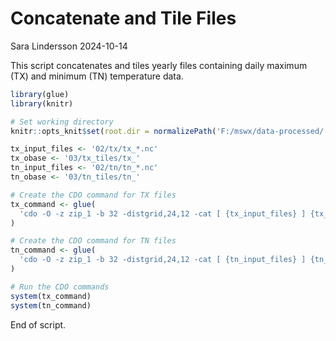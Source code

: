 Concatenate and Tile Files
================
Sara Lindersson
2024-10-14

This script concatenates and tiles yearly files containing daily maximum
(TX) and minimum (TN) temperature data.

``` r
library(glue)
library(knitr)
```

``` r
# Set working directory
knitr::opts_knit$set(root.dir = normalizePath('F:/mswx/data-processed/')) 
```

``` r
tx_input_files <- '02/tx/tx_*.nc'
tx_obase <- '03/tx_tiles/tx_'
tn_input_files <- '02/tn/tn_*.nc'
tn_obase <- '03/tn_tiles/tn_'
```

``` r
# Create the CDO command for TX files
tx_command <- glue(
  'cdo -O -z zip_1 -b 32 -distgrid,24,12 -cat [ {tx_input_files} ] {tx_obase}'
)

# Create the CDO command for TN files
tn_command <- glue(
  'cdo -O -z zip_1 -b 32 -distgrid,24,12 -cat [ {tn_input_files} ] {tn_obase}'
)

# Run the CDO commands
system(tx_command)
system(tn_command)
```

End of script.
